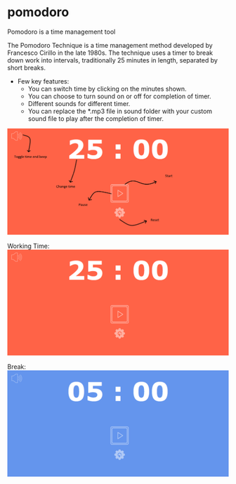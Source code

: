 # pomodoro
Pomodoro is a time management tool

The Pomodoro Technique is a time management method developed by Francesco Cirillo in the late 1980s. The technique uses a timer to break down work into intervals, traditionally 25 minutes in length, separated by short breaks.

* Few key features:
  * You can switch time by clicking on the minutes shown.
  * You can choose to turn sound on or off for completion of timer.
  * Different sounds for different timer.
  * You can replace the *.mp3 file in sound folder with your custom sound file to play after the completion of timer.

![Detailed Screenshot](image/screenshot_detailed.png)

Working Time:
![Screenshot](image/screenshot_1.png)

Break:
![Screenshot](image/screenshot_2.png)

